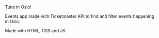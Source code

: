 Tune in Oslo!

Events app made with Ticketmaster API to find and filter events happening in Oslo.

Made with HTML, CSS and JS. 